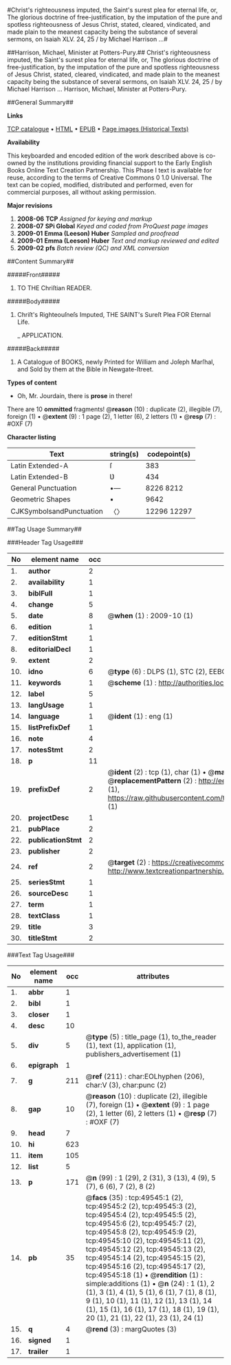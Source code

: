 #Christ's righteousness imputed, the Saint's surest plea for eternal life, or, The glorious doctrine of free-justification, by the imputation of the pure and spotless righteousness of Jesus Christ, stated, cleared, vindicated, and made plain to the meanest capacity being the substance of several sermons, on Isaiah XLV. 24, 25 / by Michael Harrison ...#

##Harrison, Michael, Minister at Potters-Pury.##
Christ's righteousness imputed, the Saint's surest plea for eternal life, or, The glorious doctrine of free-justification, by the imputation of the pure and spotless righteousness of Jesus Christ, stated, cleared, vindicated, and made plain to the meanest capacity being the substance of several sermons, on Isaiah XLV. 24, 25 / by Michael Harrison ...
Harrison, Michael, Minister at Potters-Pury.

##General Summary##

**Links**

[TCP catalogue](http://www.ota.ox.ac.uk/tcp/)  • 
[HTML](http://tei.it.ox.ac.uk/tcp/Texts-HTML/free/A45/A45680.html)  • 
[EPUB](http://tei.it.ox.ac.uk/tcp/Texts-EPUB/free/A45/A45680.epub) • 
[Page images (Historical Texts)](https://data.historicaltexts.jisc.ac.uk/view?pubId=eebo-11817853e&pageId=eebo-11817853e-49545-1)

**Availability**

This keyboarded and encoded edition of the
	       work described above is co-owned by the institutions
	       providing financial support to the Early English Books
	       Online Text Creation Partnership. This Phase I text is
	       available for reuse, according to the terms of Creative
	       Commons 0 1.0 Universal. The text can be copied,
	       modified, distributed and performed, even for
	       commercial purposes, all without asking permission.

**Major revisions**

1. __2008-06__ __TCP__ *Assigned for keying and markup*
1. __2008-07__ __SPi Global__ *Keyed and coded from ProQuest page images*
1. __2009-01__ __Emma (Leeson) Huber__ *Sampled and proofread*
1. __2009-01__ __Emma (Leeson) Huber__ *Text and markup reviewed and edited*
1. __2009-02__ __pfs__ *Batch review (QC) and XML conversion*

##Content Summary##

#####Front#####

1. TO THE Chriſtian READER.

#####Body#####

1. Chriſt's Righteouſneſs Imputed, THE SAINT's Sureſt Plea FOR Eternal Life.

    _ APPLICATION.

#####Back#####

1. A Catalogue of BOOKS, newly Printed for William and Joſeph Marſhal, and Sold by them at the Bible in Newgate-ſtreet.

**Types of content**

  * Oh, Mr. Jourdain, there is **prose** in there!

There are 10 **ommitted** fragments! 
 @__reason__ (10) : duplicate (2), illegible (7), foreign (1)  •  @__extent__ (9) : 1 page (2), 1 letter (6), 2 letters (1)  •  @__resp__ (7) : #OXF (7)

**Character listing**


|Text|string(s)|codepoint(s)|
|---|---|---|
|Latin Extended-A|ſ|383|
|Latin Extended-B|Ʋ|434|
|General Punctuation|•—|8226 8212|
|Geometric Shapes|▪|9642|
|CJKSymbolsandPunctuation|〈〉|12296 12297|

##Tag Usage Summary##

###Header Tag Usage###

|No|element name|occ|attributes|
|---|---|---|---|
|1.|__author__|2||
|2.|__availability__|1||
|3.|__biblFull__|1||
|4.|__change__|5||
|5.|__date__|8| @__when__ (1) : 2009-10 (1)|
|6.|__edition__|1||
|7.|__editionStmt__|1||
|8.|__editorialDecl__|1||
|9.|__extent__|2||
|10.|__idno__|6| @__type__ (6) : DLPS (1), STC (2), EEBO-CITATION (1), OCLC (1), VID (1)|
|11.|__keywords__|1| @__scheme__ (1) : http://authorities.loc.gov/ (1)|
|12.|__label__|5||
|13.|__langUsage__|1||
|14.|__language__|1| @__ident__ (1) : eng (1)|
|15.|__listPrefixDef__|1||
|16.|__note__|4||
|17.|__notesStmt__|2||
|18.|__p__|11||
|19.|__prefixDef__|2| @__ident__ (2) : tcp (1), char (1)  •  @__matchPattern__ (2) : ([0-9\-]+):([0-9IVX]+) (1), (.+) (1)  •  @__replacementPattern__ (2) : http://eebo.chadwyck.com/downloadtiff?vid=$1&page=$2 (1), https://raw.githubusercontent.com/textcreationpartnership/Texts/master/tcpchars.xml#$1 (1)|
|20.|__projectDesc__|1||
|21.|__pubPlace__|2||
|22.|__publicationStmt__|2||
|23.|__publisher__|2||
|24.|__ref__|2| @__target__ (2) : https://creativecommons.org/publicdomain/zero/1.0/ (1), http://www.textcreationpartnership.org/docs/. (1)|
|25.|__seriesStmt__|1||
|26.|__sourceDesc__|1||
|27.|__term__|1||
|28.|__textClass__|1||
|29.|__title__|3||
|30.|__titleStmt__|2||


###Text Tag Usage###

|No|element name|occ|attributes|
|---|---|---|---|
|1.|__abbr__|1||
|2.|__bibl__|1||
|3.|__closer__|1||
|4.|__desc__|10||
|5.|__div__|5| @__type__ (5) : title_page (1), to_the_reader (1), text (1), application (1), publishers_advertisement (1)|
|6.|__epigraph__|1||
|7.|__g__|211| @__ref__ (211) : char:EOLhyphen (206), char:V (3), char:punc (2)|
|8.|__gap__|10| @__reason__ (10) : duplicate (2), illegible (7), foreign (1)  •  @__extent__ (9) : 1 page (2), 1 letter (6), 2 letters (1)  •  @__resp__ (7) : #OXF (7)|
|9.|__head__|7||
|10.|__hi__|623||
|11.|__item__|105||
|12.|__list__|5||
|13.|__p__|171| @__n__ (99) : 1 (29), 2 (31), 3 (13), 4 (9), 5 (7), 6 (6), 7 (2), 8 (2)|
|14.|__pb__|35| @__facs__ (35) : tcp:49545:1 (2), tcp:49545:2 (2), tcp:49545:3 (2), tcp:49545:4 (2), tcp:49545:5 (2), tcp:49545:6 (2), tcp:49545:7 (2), tcp:49545:8 (2), tcp:49545:9 (2), tcp:49545:10 (2), tcp:49545:11 (2), tcp:49545:12 (2), tcp:49545:13 (2), tcp:49545:14 (2), tcp:49545:15 (2), tcp:49545:16 (2), tcp:49545:17 (2), tcp:49545:18 (1)  •  @__rendition__ (1) : simple:additions (1)  •  @__n__ (24) : 1 (1), 2 (1), 3 (1), 4 (1), 5 (1), 6 (1), 7 (1), 8 (1), 9 (1), 10 (1), 11 (1), 12 (1), 13 (1), 14 (1), 15 (1), 16 (1), 17 (1), 18 (1), 19 (1), 20 (1), 21 (1), 22 (1), 23 (1), 24 (1)|
|15.|__q__|4| @__rend__ (3) : margQuotes (3)|
|16.|__signed__|1||
|17.|__trailer__|1||
